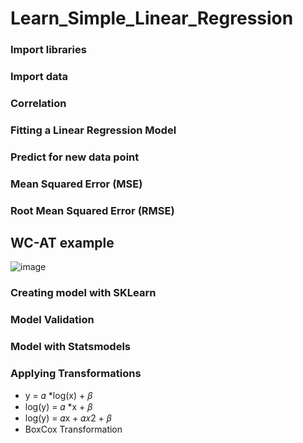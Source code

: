 # Learn_Simple_Linear_Regression
### Import libraries
### Import data
### Correlation
### Fitting a Linear Regression Model
### Predict for new data point
### Mean Squared Error (MSE)
### Root Mean Squared Error (RMSE)
## WC-AT example
![image](https://user-images.githubusercontent.com/99672298/160271715-8dcf4f03-d115-4b10-babd-910401a267c9.png)

### Creating model with SKLearn
### Model Validation
### Model with Statsmodels
### Applying Transformations
+ y =  𝛼 *log(x) + 𝛽
+ log(y) =  𝛼 *x + 𝛽 
+ log(y) = 𝛼x + 𝛼𝑥2 + 𝛽
+ BoxCox Transformation
